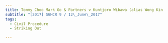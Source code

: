 ```yaml
---
title: Tommy Choo Mark Go & Partners v Kuntjoro Wibawa (alias Wong Kin Tjong) 
subtitle: "[2017] SGHCR 9 / 12\_June\_2017"
tags:
  - Civil Procedure
  - Striking Out

---
```


